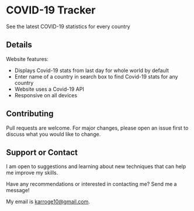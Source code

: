 
# COVID-19 Tracker
See the latest COVID-19 statistics for every country

## Details

Website features:
* Displays Covid-19 stats from last day for whole world by default
* Enter name of a country in search box to find Covid-19 stats for any country
* Website uses a Covid-19 API
* Responsive on all devices

## Contributing
Pull requests are welcome. For major changes, please open an issue first to discuss what you would like to change.

## Support or Contact
I am open to suggestions and learning about new techniques that can help me improve my skills.

Have any recommendations or interested in contacting me? Send me a message! 

My email is karroge10@gmail.com.



